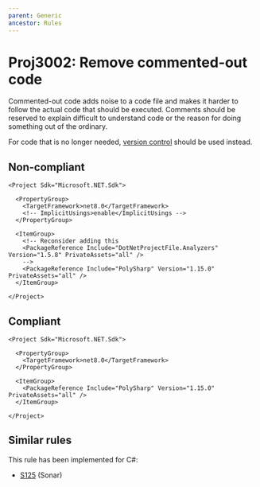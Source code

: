 ```yaml
---
parent: Generic
ancestor: Rules
---
```


# Proj3002: Remove commented-out code
Commented-out code adds noise to a code file and makes it harder to follow the
actual code that should be executed. Comments should be reserved to explain
difficult to understand code or the reason for doing something out of the
ordinary.

For code that is no longer needed, [version control](https://en.wikipedia.org/wiki/Version_control)
should be used instead.

## Non-compliant
```
<Project Sdk="Microsoft.NET.Sdk">

  <PropertyGroup>
    <TargetFramework>net8.0</TargetFramework>
    <!-- ImplicitUsings>enable</ImplicitUsings -->
  </PropertyGroup>

  <ItemGroup>
    <!-- Reconsider adding this
    <PackageReference Include="DotNetProjectFile.Analyzers" Version="1.5.8" PrivateAssets="all" />
    -->
	<PackageReference Include="PolySharp" Version="1.15.0" PrivateAssets="all" />
  </ItemGroup>

</Project>
```

## Compliant
```
<Project Sdk="Microsoft.NET.Sdk">

  <PropertyGroup>
    <TargetFramework>net8.0</TargetFramework>
  </PropertyGroup>

  <ItemGroup>
	<PackageReference Include="PolySharp" Version="1.15.0" PrivateAssets="all" />
  </ItemGroup>

</Project>
```

## Similar rules
This rule has been implemented for C#:
* [S125](https://rules.sonarsource.com/csharp/RSPEC-125) (Sonar)
